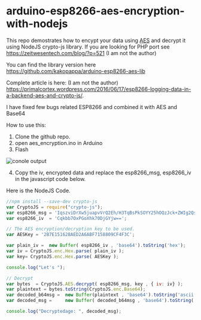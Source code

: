 # arduino-esp8266-aes-encryption-with-nodejs

This repo demostrates how to encypt your data using [AES](https://github.com/spaniakos/AES) and decrypt it using NodeJS crypto-js library. If you are looking for PHP port see https://zeitwesentech.com/blog/?p=521 (I am not the author)


You can find the library version here
https://github.com/kakopappa/arduino-esp8266-aes-lib

Complete article is here: (I am not the author)
https://primalcortex.wordpress.com/2016/06/17/esp8266-logging-data-in-a-backend-aes-and-crypto-js/. 

I have fixed few bugs related ESP8266 and combined it with AES and Base64

How to use this:

1. Clone the github repo.
2. open aes_encryption.ino in Arduino
3. Flash

![conole output](https://github.com/kakopappa/arduino-esp8266-aes-encryption-with-nodejs/blob/master/iv-5-snap.png "Console")


4. Copy the iv, encrypted data and replace the esp8266_msg, esp8266_iv in the javascript code below.



Here is the NodeJS Code.

```javascript
//npm install --save-dev crypto-js
var CryptoJS = require("crypto-js");
var esp8266_msg = 'IqszviDrXw5juapvVrQ2Eh/H3TqBsPkSOYY25hOQzJck+ZWIg2QsgBqYQv6lWHcdOclvVLOSOouk3PmGfIXv//cURM8UBJkKF83fPawwuxg=';
var esp8266_iv  = 'Cqkbb7OxPGoXhk70DjGYjw==';

// The AES encryption/decryption key to be used.
var AESKey = '2B7E151628AED2A6ABF7158809CF4F3C';

var plain_iv =  new Buffer( esp8266_iv , 'base64').toString('hex');
var iv = CryptoJS.enc.Hex.parse( plain_iv );
var key= CryptoJS.enc.Hex.parse( AESKey );

console.log("Let's ");

// Decrypt
var bytes  = CryptoJS.AES.decrypt( esp8266_msg, key , { iv: iv} );
var plaintext = bytes.toString(CryptoJS.enc.Base64);
var decoded_b64msg =  new Buffer(plaintext , 'base64').toString('ascii');
var decoded_msg =     new Buffer( decoded_b64msg , 'base64').toString('ascii');

console.log("Decryptedage: ", decoded_msg);
```


